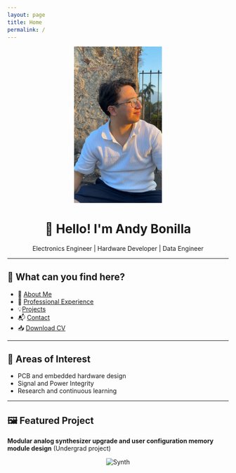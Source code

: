 ```yaml
---
layout: page
title: Home
permalink: /
---
```


<p align="center">
  <img src="assets/foto_andy.jpeg" alt="Andy Bonilla" width="200" />
</p>

<h1 align="center">👋 Hello! I'm Andy Bonilla</h1>

<p align="center">
Electronics Engineer | Hardware Developer | Data Engineer  
</p>

---

## 🌟 What can you find here?

- 📄 [About Me](about/)
- 💼 [Professional Experience](experience/)
- 💡[Projects](projects/)
- 📬 [Contact](contact/)
- 📥 [Download CV](assets/CV_AndyBonilla.pdf)

---

## 🧠 Areas of Interest

- PCB and embedded hardware design  
- Signal and Power Integrity  
- Research and continuous learning

---

## 🖼️ Featured Project

**Modular analog synthesizer upgrade and user configuration memory module design** (Undergrad project)

<p align="center">
  <img src="https://github.com/user-attachments/assets/5fd21cc2-cd73-4246-a1a7-48ae68ab1ceb" alt="Synth" width="200" />
</p>
